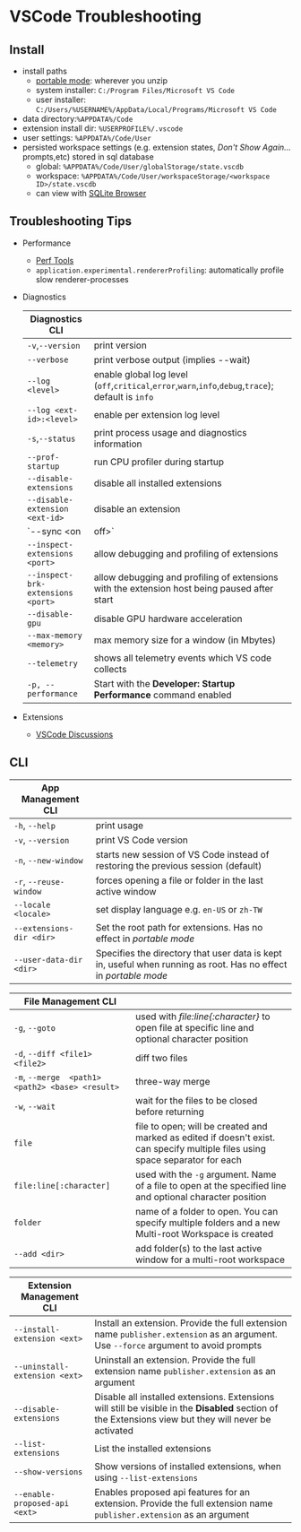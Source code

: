 # VSCode Troubleshooting

## Install

- install paths
  - [portable mode](https://code.visualstudio.com/docs/editor/portable): wherever you unzip
  - system installer: `C:/Program Files/Microsoft VS Code`
  - user installer: `C:/Users/%USERNAME%/AppData/Local/Programs/Microsoft VS Code`
- data directory:`%APPDATA%/Code`
- extension install dir: `%USERPROFILE%/.vscode`
- user settings: `%APPDATA%/Code/User`
- persisted workspace settings (e.g. extension states, _Don't Show Again..._ prompts,etc) stored in sql database
  - global: `%APPDATA%/Code/User/globalStorage/state.vscdb`
  - workspace: `%APPDATA%/Code/User/workspaceStorage/<workspace ID>/state.vscdb`
  - can view with [SQLite Browser](https://sqlitebrowser.org/)

## Troubleshooting Tips

- Performance
  
  - [Perf Tools](https://github.com/microsoft/vscode/wiki/%5BDEV%5D-Perf-Tools-for-VS-Code-Development)
  - `application.experimental.rendererProfiling`: automatically profile slow renderer-processes
- Diagnostics
  
  |Diagnostics CLI||
  |---------------|--|
  |`-v`,`--version`|print version|
  |`--verbose`|print verbose output (implies --wait)|
  |`--log <level>`|enable global log level (`off`,`critical`,`error`,`warn`,`info`,`debug`,`trace`); default is `info`|
  |`--log <ext-id>:<level>`|enable per extension log level|
  |`-s`,`--status`|print process usage and diagnostics information|
  |`--prof-startup`|run CPU profiler during startup|
  |`--disable-extensions`|disable all installed extensions|
  |`--disable-extension <ext-id>`|disable an extension|
  |\`\--sync \<on|off>\`|
  |`--inspect-extensions <port>`|allow debugging and profiling of extensions|
  |`--inspect-brk-extensions <port>`|allow debugging and profiling of extensions with the extension host being paused after start|
  |`--disable-gpu`|disable GPU hardware acceleration|
  |`--max-memory <memory>`|max memory size for a window (in Mbytes)|
  |`--telemetry`|shows all telemetry events which VS code collects|
  |`-p, --performance`|Start with the **Developer: Startup Performance** command enabled|

- Extensions
  
  - [VSCode Discussions](https://github.com/microsoft/vscode-discussions)

## CLI

|App Management CLI||
|------------------|--|
|`-h`, `--help`|print usage|
|`-v`, `--version`|print VS Code version|
|`-n`, `--new-window`|starts new session of VS Code instead of restoring the previous session (default)|
|`-r`, `--reuse-window`|forces opening a file or folder in the last active window|
|`--locale <locale>`|set display language e.g. `en-US` or `zh-TW`|
|`--extensions-dir <dir>`|Set the root path for extensions. Has no effect in _portable mode_|
|`--user-data-dir <dir>`|Specifies the directory that user data is kept in, useful when running as root. Has no effect in _portable mode_|

|File Management CLI||
|-------------------|--|
|`-g`, `--goto`|used with _file:line{:character}_ to open file at specific line and optional character position|
|`-d`, `--diff <file1> <file2>`|diff two files|
|`-m`, `--merge  <path1> <path2> <base> <result>`|three-way merge|
|`-w`, `--wait`|wait for the files to be closed before returning|
|`file`|file to open; will be created and marked as edited if doesn't exist. can specify multiple files using space separator for each|
|`file:line[:character]`|used with the `-g` argument. Name of a file to open at the specified line and optional character position|
|`folder`|name of a folder to open. You can specify multiple folders and a new Multi-root Workspace is created|
|`--add <dir>`|add folder(s) to the last active window for a multi-root workspace|

|Extension Management CLI||
|------------------------|--|
|`--install-extension <ext>`|Install an extension. Provide the full extension name `publisher.extension` as an argument. Use `--force` argument to avoid prompts|
|`--uninstall-extension <ext>`|Uninstall an extension. Provide the full extension name `publisher.extension` as an argument|
|`--disable-extensions`|Disable all installed extensions. Extensions will still be visible in the **Disabled** section of the Extensions view but they will never be activated|
|`--list-extensions`|List the installed extensions|
|`--show-versions`|Show versions of installed extensions, when using `--list-extensions`|
|`--enable-proposed-api <ext>`|Enables proposed api features for an extension. Provide the full extension name `publisher.extension` as an argument|

